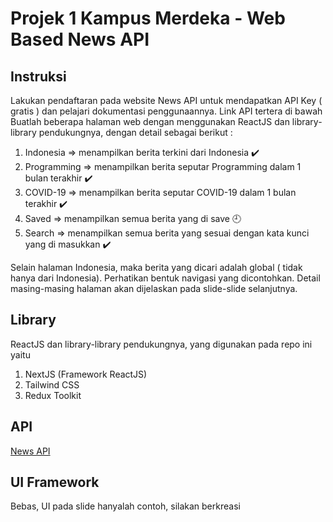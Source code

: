 # Projek 1 Kampus Merdeka - Web Based News API

## Instruksi
Lakukan pendaftaran pada website News API untuk mendapatkan API Key ( gratis ) dan pelajari
dokumentasi penggunaannya. Link API tertera di bawah
Buatlah beberapa halaman web dengan menggunakan ReactJS dan library-library pendukungnya,
dengan detail sebagai berikut :
1. Indonesia => menampilkan berita terkini dari Indonesia :heavy_check_mark:
2. Programming => menampilkan berita seputar Programming dalam 1 bulan terakhir :heavy_check_mark:
3. COVID-19 => menampilkan berita seputar COVID-19 dalam 1 bulan terakhir :heavy_check_mark:
4. Saved => menampilkan semua berita yang di save :clock9:
5. Search => menampilkan semua berita yang sesuai dengan kata kunci yang di masukkan :heavy_check_mark:

Selain halaman Indonesia, maka berita yang dicari adalah global ( tidak hanya dari Indonesia).
Perhatikan bentuk navigasi yang dicontohkan.
Detail masing-masing halaman akan dijelaskan pada slide-slide selanjutnya.

## Library
ReactJS dan library-library pendukungnya, yang digunakan pada repo ini yaitu
1. NextJS (Framework ReactJS)
3. Tailwind CSS
2. Redux Toolkit

## API
[News API](https://newsapi.org)

## UI Framework
Bebas, UI pada slide hanyalah contoh, silakan berkreasi